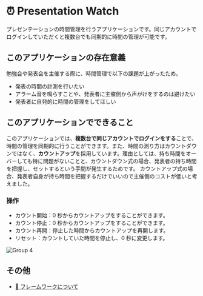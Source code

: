 # :alarm_clock: Presentation Watch

プレゼンテーションの時間管理を行うアプリケーションです。同じアカウントでログインしていただくと複数台でも同期的に時間の管理が可能です。

## このアプリケーションの存在意義

勉強会や発表会を主催する際に、時間管理で以下の課題が上がったため。

- 発表の時間の計測を行いたい
- アラーム音を鳴らすことや、発表者に主催側から声がけをするのは避けたい
- 発表者に自発的に時間の管理をしてほしい

## このアプリケーションでできること

このアプリケーションでは、**複数台で同じアカウントでログインをする**ことで、時間の管理を同期的に行うことができます。また、時間の測り方はカウントダウンではなく、**カウントアップ**を採用しています。理由としては、持ち時間をオーバーしても特に問題がないことと、カウントダウン式の場合、発表者の持ち時間を把握し、セットするという手間が発生するためです。
カウントアップ式の場合、発表者自身が持ち時間を把握するだけでいいので主催側のコストが低いと考えました。

### 操作

- カウント開始：0 秒からカウントアップをすることができます。
- カウント停止：0 秒からカウントアップをすることができます。
- カウント再開：停止した時間からカウントアップを再開します。
- リセット：カウントしていた時間を停止し、0 秒に変更します。

![Group 4](https://user-images.githubusercontent.com/63274288/168437965-13b7dd7b-208d-453e-8cd2-1d9ee73b5e85.png)

## その他

- [:rocket: フレームワークについて](docs/ABOUT-FRAMEWORK.md)
